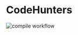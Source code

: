 # CodeHunters
![compile workflow](https://github.com/CMPUT301W22T36/CodeHunters/actions/workflows/android.yml/badge.svg)
